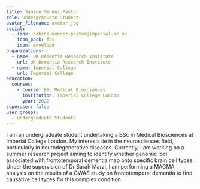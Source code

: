 ```yaml
---
title: Sabino Mendez Pastor
role: Undergraduate Student
avatar_filename: avatar.jpg
social:
  - link: sabino.mendez-pastor@imperial.ac.uk
    icon_pack: fas
    icon: envelope
organizations:
  - name: UK Dementia Research Institute
    url: UK Dementia Research Institute
  - name: Imperial College
    url: Imperial College
education:
  courses:
    - course: BSc Medical Biosciences
      institution: Imperial College London
      year: 2022
superuser: false
user_groups:
  - Undergraduate Students
---
```

I am an undergraduate student undertaking a BSc in Medical Biosciences at Imperial College London. My interests lie in the neurosciences field, particularly in neurodegenerative diseases. Currently, I am working on a summer research project aiming to identify whether genomic loci associated with frontotemporal dementia map onto specific brain cell types. Under the supervision of Dr Sarah Marzi, I am performing a MAGMA analysis on the results of a GWAS study on frontotemporal dementia to find causative cell types for this complex condition.
